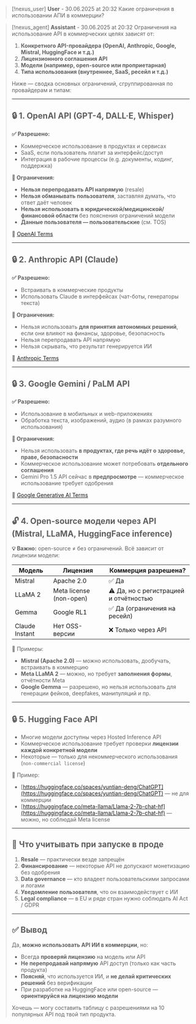 >[!nexus_user] **User** - 30.06.2025 at 20:32
> Какие ограничения в использовании АПИ в коммерции?
<!-- UID: 3c4ea1bb-d450-46a5-b38b-1b194bb47f89 -->




>[!nexus_agent] **Assistant** - 30.06.2025 at 20:32
> Ограничения на использование API в коммерческих целях зависят от:
> 
> 1. **Конкретного API-провайдера (OpenAI, Anthropic, Google, Mistral, HuggingFace и т.д.)**
> 2. **Лицензионного соглашения API**
> 3. **Модели (например, open-source или проприетарная)**
> 4. **Типа использования (внутреннее, SaaS, ресейл и т.д.)**
> 
> Ниже — сводка основных ограничений, сгруппированная по провайдерам и типам:
> 
> ---
> 
> ## 🔒 1. **OpenAI API (GPT-4, DALL·E, Whisper)**
> 
> **✅ Разрешено:**
> - Коммерческое использование в продуктах и сервисах
> - SaaS, если пользователь платит за интерфейс/доступ
> - Интеграция в рабочие процессы (e.g. документы, кодинг, поддержка)
> 
> **🚫 Ограничения:**
> - **Нельзя перепродавать API напрямую** (resale)
> - **Нельзя обманывать пользователя**, заставляя думать, что ответ даёт человек
> - **Нельзя использовать в юридической/медицинской/финансовой области** без пояснения ограничений модели
> - **Данные пользователя — пользовательские** (см. TOS)
> 
> 📜 [OpenAI Terms](https://openai.com/policies/terms-of-use)
> 
> ---
> 
> ## 🔒 2. **Anthropic API (Claude)**
> 
> **✅ Разрешено:**
> - Встраивать в коммерческие продукты
> - Использовать Claude в интерфейсах (чат-боты, генераторы текста)
> 
> **🚫 Ограничения:**
> - Нельзя использовать **для принятия автономных решений**, если они влияют на финансы, здоровье, безопасность
> - Нельзя перепродавать API напрямую
> - Нельзя скрывать, что результат генерируется ИИ
> 
> 📜 [Anthropic Terms](https://www.anthropic.com/legal/commercial-terms)
> 
> ---
> 
> ## 🔒 3. **Google Gemini / PaLM API**
> 
> **✅ Разрешено:**
> - Использование в мобильных и web-приложениях
> - Обработка текста, изображений, аудио (в рамках разумного использования)
> 
> **🚫 Ограничения:**
> - Нельзя использовать **в продуктах, где речь идёт о здоровье, праве, безопасности**
> - Коммерческое использование может потребовать **отдельного соглашения**
> - Gemini Pro 1.5 API сейчас в **предпросмотре** — коммерческое использование требует одобрения
> 
> 📜 [Google Generative AI Terms](https://ai.google.dev/terms)
> 
> ---
> 
> ## 🔓 4. **Open-source модели через API (Mistral, LLaMA, HuggingFace inference)**
> 
> **💡 Важно:** open-source ≠ без ограничений. Всё зависит от лицензии модели:
> 
> | Модель | Лицензия | Коммерция разрешена? |
> |---------------|---------------------------|------------------------|
> | Mistral | Apache 2.0 | ✅ Да |
> | LLaMA 2 | Meta license (non-open) | ⚠️ Да, но с регистрацией и отчётностью |
> | Gemma | Google RL1 | ✅ Да (ограничения на ресейл) |
> | Claude Instant| Нет OSS-версии | ❌ Только через API |
> 
> 📜 Примеры: 
> - **Mistral (Apache 2.0)** — можно использовать, дообучать, встраивать в коммерцию 
> - **Meta LLaMA 2** — можно, но требует **заполнения формы**, отчётности Meta 
> - **Google Gemma** — разрешено, но нельзя использовать для генерации фейков, deepfakes, манипуляций и пр.
> 
> ---
> 
> ## 🔒 5. **Hugging Face API**
> 
> - Многие модели доступны через Hosted Inference API
> - Коммерческое использование требует проверки **лицензии каждой конкретной модели**
> - Некоторые — только для некоммерческого использования (`non-commercial license`)
> 
> 📜 Пример:
> - [https://huggingface.co/spaces/yuntian-deng/ChatGPT](https://huggingface.co/spaces/yuntian-deng/ChatGPT) — не для коммерции
> - [https://huggingface.co/meta-llama/Llama-2-7b-chat-hf](https://huggingface.co/meta-llama/Llama-2-7b-chat-hf) — можно, но соблюдай Meta license
> 
> ---
> 
> ## 🧾 Что учитывать при запуске в проде
> 
> 1. **Resale** — практически везде запрещён
> 2. **Финансирование** — некоторые API не допускают монетизацию без одобрения
> 3. **Data governance** — кто владеет пользовательскими запросами и логами
> 4. **Уведомление пользователя**, что он взаимодействует с ИИ
> 5. **Legal compliance** — в EU и ряде стран нужно соблюдать AI Act / GDPR
> 
> ---
> 
> ## ✅ Вывод
> 
> Да, **можно использовать API ИИ в коммерции**, но:
> - Всегда **проверяй лицензию** на модель или API
> - **Не перепродавай напрямую** API доступ (только как часть продукта)
> - **Поясняй**, что используется ИИ, и **не делай критических решений** без верификации
> - При разработке на HuggingFace или open-source — **ориентируйся на лицензию модели**
> 
> Хочешь — могу составить таблицу с разрешениями на 10 популярных API под твой тип продукта.
<!-- UID: a9002a87-d343-41ac-bbb1-f0a22e9f458f -->